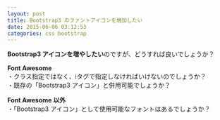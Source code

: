 ```yaml
---
layout: post
title: Bootstrap3 のファントアイコンを増加したい
date: 2015-06-06 03:12:53
categories: css bootstrap
---
```

<p><strong>Bootstrap3 アイコンを増やしたい</strong>のですが、どうすれば良いでしょうか？</p>

<p><strong>Font Awesome</strong><br>
・クラス指定ではなく、iタグで指定しなければいけないのでしょうか？<br>
・既存の「Bootstrap3 アイコン」と併用可能でしょうか？</p>

<p><strong>Font Awesome 以外</strong><br>
・「Bootstrap3 アイコン」として使用可能なフォントはあるでしょうか？</p>
